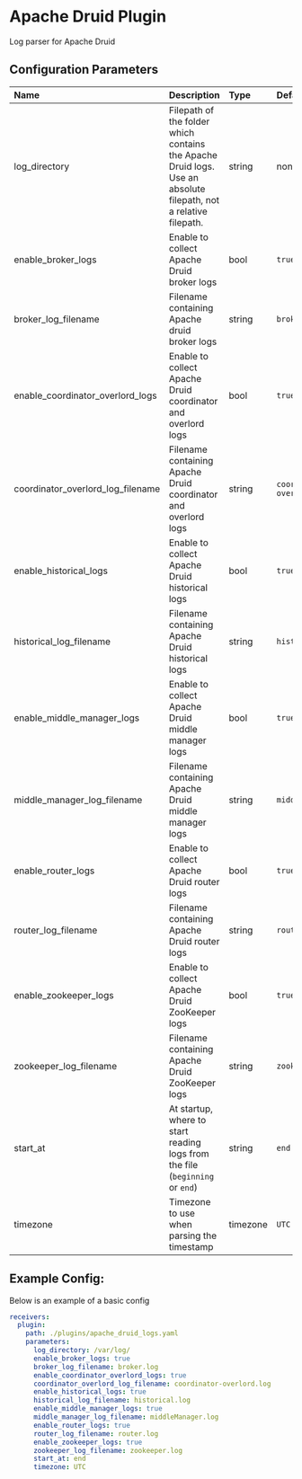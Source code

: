 # Apache Druid Plugin

Log parser for Apache Druid

## Configuration Parameters

| Name | Description | Type | Default | Required | Values |
|:-- |:-- |:-- |:-- |:-- |:-- |
| log_directory | Filepath of the folder which contains the Apache Druid logs. Use an absolute filepath, not a relative filepath. | string | none | true |  |
| enable_broker_logs | Enable to collect Apache Druid broker logs | bool | `true` | false |  |
| broker_log_filename | Filename containing Apache druid broker logs | string | `broker.log` | false |  |
| enable_coordinator_overlord_logs | Enable to collect Apache Druid coordinator and overlord logs | bool | `true` | false |  |
| coordinator_overlord_log_filename | Filename containing Apache Druid coordinator and overlord logs | string | `coordinator-overlord.log` | false |  |
| enable_historical_logs | Enable to collect Apache Druid historical logs | bool | `true` | false |  |
| historical_log_filename | Filename containing Apache Druid historical logs | string | `historical.log` | false |  |
| enable_middle_manager_logs | Enable to collect Apache Druid middle manager logs | bool | `true` | false |  |
| middle_manager_log_filename | Filename containing Apache Druid middle manager logs | string | `middleManager.log` | false |  |
| enable_router_logs | Enable to collect Apache Druid router logs | bool | `true` | false |  |
| router_log_filename | Filename containing Apache Druid router logs | string | `router.log` | false |  |
| enable_zookeeper_logs | Enable to collect Apache Druid ZooKeeper logs | bool | `true` | false |  |
| zookeeper_log_filename | Filename containing Apache Druid ZooKeeper logs | string | `zookeeper.log` | false |  |
| start_at | At startup, where to start reading logs from the file (`beginning` or `end`) | string | `end` | false |  |
| timezone | Timezone to use when parsing the timestamp | timezone | `UTC` | false |  |

## Example Config:

Below is an example of a basic config

```yaml
receivers:
  plugin:
    path: ./plugins/apache_druid_logs.yaml
    parameters:
      log_directory: /var/log/
      enable_broker_logs: true
      broker_log_filename: broker.log
      enable_coordinator_overlord_logs: true
      coordinator_overlord_log_filename: coordinator-overlord.log
      enable_historical_logs: true
      historical_log_filename: historical.log
      enable_middle_manager_logs: true
      middle_manager_log_filename: middleManager.log
      enable_router_logs: true
      router_log_filename: router.log
      enable_zookeeper_logs: true
      zookeeper_log_filename: zookeeper.log
      start_at: end
      timezone: UTC
```